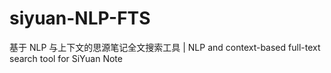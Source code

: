 # siyuan-NLP-FTS
基于 NLP 与上下文的思源笔记全文搜索工具 | NLP and context-based full-text search tool for SiYuan Note
